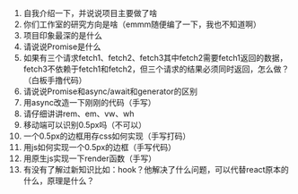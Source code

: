 1. 自我介绍一下，并说说项目主要做了啥
2. 你们工作室的研究方向是啥（emmm随便编了一下，我也不知道啊）
3. 项目印象最深的是什么
4. 请说说Promise是什么
5. 如果有三个请求fetch1、fetch2、fetch3其中fetch2需要fetch1返回的数据，fetch3不依赖于fetch1和fetch2，但三个请求的结果必须同时返回，怎么做？（白板手撸代码）
6. 请说说Promise和async/await和generator的区别
7. 用async改造一下刚刚的代码（手写）
8. 请仔细讲讲rem、em、vw、wh
9. 移动端可以识别0.5px吗（不可以）
10. 一个0.5px的边框用存css如何实现（手写打码）
11. 用js如何实现一个0.5px的边框（手写代码）
12. 用原生js实现一下render函数（手写）
13. 有没有了解过新知识比如：hook？他解决了什么问题，可以代替react原本的什么，原理是什么？

